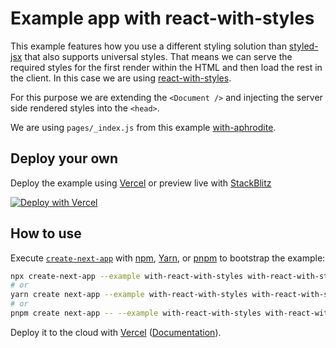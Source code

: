 # Example app with react-with-styles

This example features how you use a different styling solution than [styled-jsx](https://github.com/vercel/styled-jsx) that also supports universal styles.
That means we can serve the required styles for the first render within the HTML and then load the rest in the client.
In this case we are using [react-with-styles](https://github.com/airbnb/react-with-styles).

For this purpose we are extending the `<Document />` and injecting the server side rendered styles into the `<head>`.

We are using `pages/_index.js` from this example [with-aphrodite](https://github.com/vercel/next.js/tree/canary/examples/with-aphrodite).

## Deploy your own

Deploy the example using [Vercel](https://vercel.com?utm_source=github&utm_medium=readme&utm_campaign=next-example) or preview live with [StackBlitz](https://stackblitz.com/github/vercel/next.js/tree/canary/examples/with-react-with-styles)

[![Deploy with Vercel](https://vercel.com/button)](https://vercel.com/new/git/external?repository-url=https://github.com/vercel/next.js/tree/canary/examples/with-react-with-styles&project-name=with-react-with-styles&repository-name=with-react-with-styles)

## How to use

Execute [`create-next-app`](https://github.com/vercel/next.js/tree/canary/packages/create-next-app) with [npm](https://docs.npmjs.com/cli/init), [Yarn](https://yarnpkg.com/lang/en/docs/cli/create/), or [pnpm](https://pnpm.io) to bootstrap the example:

```bash
npx create-next-app --example with-react-with-styles with-react-with-styles-app
# or
yarn create next-app --example with-react-with-styles with-react-with-styles-app
# or
pnpm create next-app -- --example with-react-with-styles with-react-with-styles-app
```

Deploy it to the cloud with [Vercel](https://vercel.com/new?utm_source=github&utm_medium=readme&utm_campaign=next-example) ([Documentation](https://nextjs.org/docs/deployment)).
